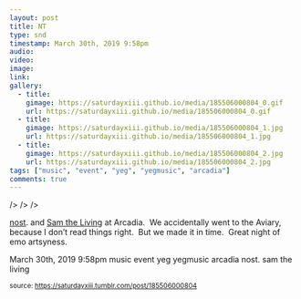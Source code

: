 ```yaml
---
layout: post
title: NT
type: snd
timestamp: March 30th, 2019 9:58pm
audio: 
video: 
image: 
link: 
gallery:
  - title: 
    gimage: https://saturdayxiii.github.io/media/185506000804_0.gif
    url: https://saturdayxiii.github.io/media/185506000804_0.gif
  - title: 
    gimage: https://saturdayxiii.github.io/media/185506000804_1.jpg
    url: https://saturdayxiii.github.io/media/185506000804_1.jpg
  - title: 
    gimage: https://saturdayxiii.github.io/media/185506000804_2.jpg
    url: https://saturdayxiii.github.io/media/185506000804_2.jpg
tags: ["music", "event", "yeg", "yegmusic", "arcadia"]
comments: true
---
```


 />
 />
 />
        
<a href="https://abandcallednost.bandcamp.com" target="_blank">nost</a>. and <a href="https://abandcallednost.bandcamp.com" target="_blank">Sam the Living</a> at Arcadia.  We accidentally went to the Aviary, because I don’t read things right.  But we made it in time.  Great night of emo artsyness.
 
  <div id="footer">
      <span id="timestamp"> March 30th, 2019 9:58pm </span>
        <span class="tag">music</span>
  <span class="tag">event</span>
  <span class="tag">yeg</span>
  <span class="tag">yegmusic</span>
  <span class="tag">arcadia</span>
  <span class="tag">nost.</span>
  <span class="tag">sam the living</span>
  
  </body>
        </html>
        
<small>source: https://saturdayxiii.tumblr.com/post/185506000804</small>